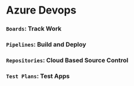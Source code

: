 # Azure Devops

### `Boards`: Track Work
### `Pipelines`: Build and Deploy
### `Repositories`: Cloud Based Source Control
### `Test Plans`: Test Apps
